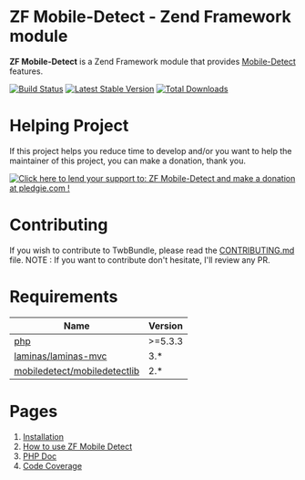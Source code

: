 # ZF Mobile-Detect - Zend Framework module

__ZF Mobile-Detect__ is a Zend Framework module that provides [Mobile-Detect](https://github.com/serbanghita/Mobile-Detect) features.

[![Build Status](https://travis-ci.org/neilime/zf2-mobile-detect.png?branch=master)](https://travis-ci.org/neilime/zf2-mobile-detect)
[![Latest Stable Version](https://poser.pugx.org/neilime/zf2-mobile-detect/v/stable.png)](https://packagist.org/packages/neilime/zf2-mobile-detect)
[![Total Downloads](https://poser.pugx.org/neilime/zf2-mobile-detect/downloads.png)](https://packagist.org/packages/neilime/zf2-mobile-detect)

# Helping Project

If this project helps you reduce time to develop and/or you want to help the maintainer of this project, you can make a donation, thank you.

<a href='https://pledgie.com/campaigns/26799'><img alt='Click here to lend your support to: ZF Mobile-Detect and make a donation at pledgie.com !' src='https://pledgie.com/campaigns/26799.png?skin_name=chrome' border='0' ></a>

# Contributing

If you wish to contribute to TwbBundle, please read the [CONTRIBUTING.md](CONTRIBUTING.md) file.
NOTE : If you want to contribute don't hesitate, I'll review any PR.

# Requirements

Name | Version
-----|--------
[php](https://secure.php.net/) | >=5.3.3
[laminas/laminas-mvc](https://github.com/laminas/laminas-mvc) | 3.*
[mobiledetect/mobiledetectlib](https://github.com/serbanghita/Mobile-Detect) | 2.*

# Pages

1. [Installation](https://github.com/neilime/zf2-mobile-detect/wiki/1.-Installation)
2. [How to use ZF Mobile Detect](https://github.com/neilime/zf2-mobile-detect/wiki/2.-How-to-use-ZF-Mobile-Detect)
3. [PHP Doc](http://neilime.github.io/zf2-mobile-detect/phpdoc/)
4. [Code Coverage](http://neilime.github.io/zf2-mobile-detect/coverage/)